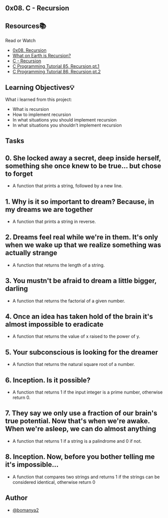 ## 0x08. C - Recursion


## Resources📚
   Read or Watch

 - [0x08. Recursion](https://alx-intranet.hbtn.io/rltoken/dzZB83Hm3lO7dScjhebAxw)
 - [What on Earth is Recursion?](https://alx-intranet.hbtn.io/rltoken/xYjKl3024oN58Bi_621_vQ)
 - [C - Recursion](https://alx-intranet.hbtn.io/rltoken/u4ojc5CZpf4qiuQvmXCiOA)
 - [C Programming Tutorial 85, Recursion pt.1](https://alx-intranet.hbtn.io/rltoken/Wv-wffgpXelN9ZTrbmiOyA)
 - [C Programming Tutorial 86, Recursion pt.2](https://alx-intranet.hbtn.io/rltoken/7GVdI-KT-M1vOIzwEjSahQ)


## Learning Objectives💡

What i learned from this project:

- What is recursion
- How to implement recursion
- In what situations you should implement recursion
- In what situations you shouldn’t implement recursion

## Tasks

## 0. She locked away a secret, deep inside herself, something she once knew to be true... but chose to forget
- A function that prints a string, followed by a new line.
## 1. Why is it so important to dream? Because, in my dreams we are together
- A function that prints a string in reverse.
## 2. Dreams feel real while we're in them. It's only when we wake up that we realize something was actually strange
- A function that returns the length of a string.
## 3. You mustn't be afraid to dream a little bigger, darling
- A function that returns the factorial of a given number.
## 4. Once an idea has taken hold of the brain it's almost impossible to eradicate
- A function that returns the value of x raised to the power of y.
## 5. Your subconscious is looking for the dreamer
- A function that returns the natural square root of a number.
## 6. Inception. Is it possible?
- A function that returns 1 if the input integer is a prime number, otherwise return 0.
## 7. They say we only use a fraction of our brain's true potential. Now that's when we're awake. When we're asleep, we can do almost anything
- A function that returns 1 if a string is a palindrome and 0 if not.
## 8. Inception. Now, before you bother telling me it's impossible...
- A function that compares two strings and returns 1 if the strings can be considered identical, otherwise return 0

## Author
- [@bomanya2](https://www.github.com/bomanya2)
